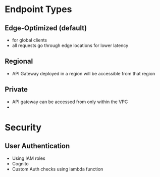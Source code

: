 
# Endpoint Types


## Edge-Optimized (default)

- for global clients
- all requests go through edge locations for lower latency

## Regional

- API Gateway deployed in a region will be accessible from that region

## Private

- API gateway can be accessed from only within the VPC
- 



# Security


## User Authentication

- Using IAM roles
- Cognito
- Custom Auth checks using lambda function
